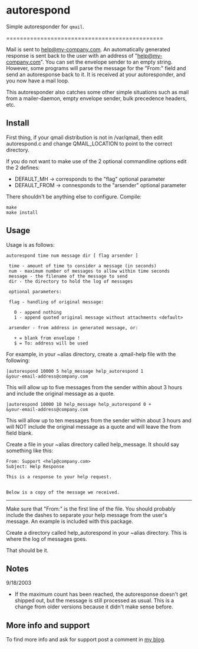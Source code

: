 # autorespond

Simple autoresponder for `qmail`.

==============================================

Mail is sent to help@my-company.com. An automatically generated response
is sent back to the user with an address of "help@my-company.com".  You
can set the envelope sender to an empty string.  However, some programs
will parse the message for the "From:"  field and send an autoresponse
back to it.  It is received at your autoresponder, and you now have a mail
loop. 

This autoresponder also catches some other simple situations such as mail
from a mailer-daemon, empty envelope sender, bulk precedence headers, etc. 


## Install

First thing, if your qmail distribution is not in /var/qmail, then edit
autorespond.c and change QMAIL_LOCATION to point to the correct directory. 

If you do not want to make use of the 2 optional commandline options edit 
the 2 defines:

- DEFAULT_MH    -> corresponds to the "flag" optional parameter
- DEFAULT_FROM  -> connesponds to the "arsender" optional parameter

There shouldn't be anything else to configure.  Compile: 

```
make
make install
```

## Usage

Usage is as follows:

``autorespond time num message dir [ flag arsender ]``

     time - amount of time to consider a message (in seconds)
     num - maximum number of messages to allow within time seconds
     message - the filename of the message to send
     dir - the directory to hold the log of messages

     optional parameters:

     flag - handling of original message:

       0 - append nothing
       1 - append quoted original message without attachments <default>

     arsender - from address in generated message, or:

       + = blank from envelope ! 
       $ = To: address will be used


For example, in your ~alias directory, create a .qmail-help file with
the following:

```
|autorespond 10000 5 help_message help_autorespond 1
&your-email-address@company.com
```

This will allow up to five messages from the sender within about 3 hours 
and include the original message as a quote.

```
|autorespond 10000 10 help_message help_autorespond 0 +
&your-email-address@company.com
```

This will allow up to ten messages from the sender within about 3 hours and
will NOT include the original message as a quote and will leave the from
field blank.

Create a file in your ~alias directory called help_message.  It should say
something like this: 
```
From: Support <help@company.com>
Subject: Help Response

This is a response to your help request.


Below is a copy of the message we received.
```
--------

Make sure that "From:" is the first line of the file.  You should probably
include the dashes to separate your help message from the user's message. 
An example is included with this package. 

Create a directory called help_autorespond in your ~alias directory.  This
is where the log of messages goes. 

That should be it.

## Notes
9/18/2003
- If the maximum count has been reached, the autoresponse doesn't 
  get shipped out, but the message is still processed as usual.
  This is a change from older versions because it didn't make
  sense before.

## More info and support
To find more info and ask for support post a comment in [my blog](https://notes.sagredo.eu/en/qmail-notes-185/autorespond-24.html).
